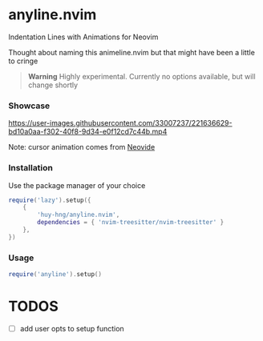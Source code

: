 # anyline.nvim
Indentation Lines with Animations for Neovim

Thought about naming this animeline.nvim but that might have been a little to cringe

> **Warning**
> Highly experimental.
> Currently no options available, but will change shortly

### Showcase
https://user-images.githubusercontent.com/33007237/221636629-bd10a0aa-f302-40f8-9d34-e0f12cd7c44b.mp4

Note: cursor animation comes from [Neovide](https://neovide.dev/)

### Installation
Use the package manager of your choice
```lua
require('lazy').setup({
    {
        'huy-hng/anyline.nvim',
        dependencies = { 'nvim-treesitter/nvim-treesitter' }
    },
})
```

### Usage
```lua
require('anyline').setup()
```

# TODOS
- [ ] add user opts to setup function
